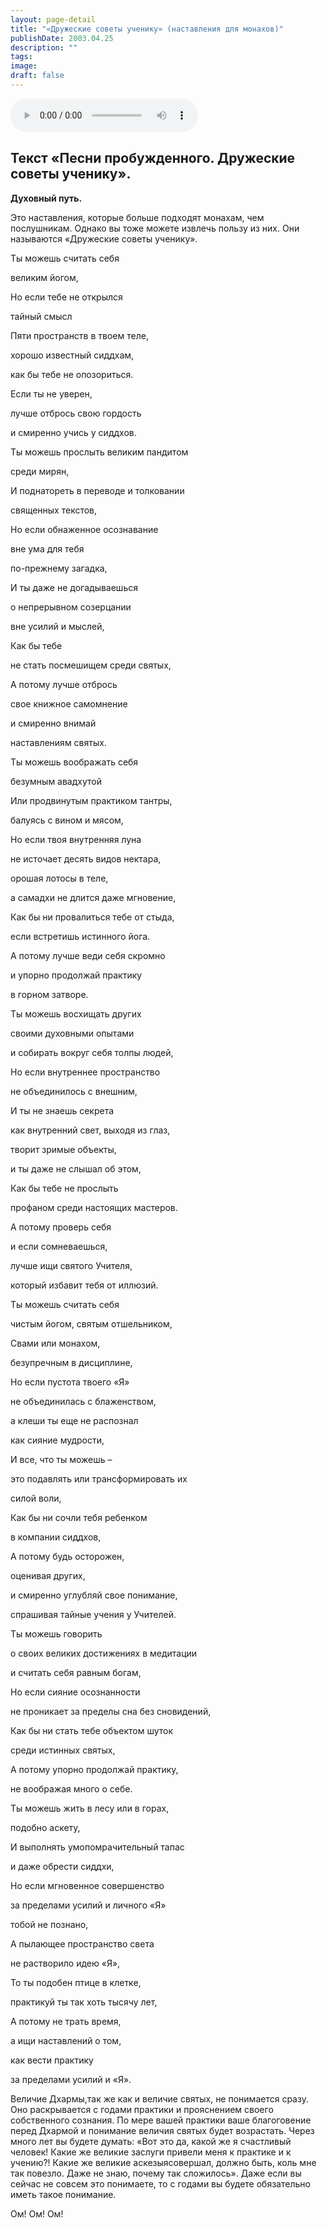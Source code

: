 ```yaml
---
layout: page-detail
title: "«Дружеские советы ученику» (наставления для монахов)"
publishDate: 2003.04.25
description: ""
tags:
image:
draft: false
---
```


<audio title="2003.04.25 - «Дружеские советы ученику» (наставления для монахов).mp3" src="/upload/iblock/f2a/f2a16bdfde0a2e8d17bd0aa546e63574.mp3" controls=""></audio>

## 
## **Текст «Песни пробужденного. Дружеские советы ученику».**  
**Духовный путь.**

 Это наставления, которые больше подходят монахам, чем послушникам. Однако вы тоже можете извлечь пользу из них. Они называются «Дружеские советы ученику».

 Ты можешь считать себя

 великим йогом,

 Но если тебе не открылся 

 тайный смысл

 Пяти пространств в твоем теле,

 хорошо известный сиддхам,

 как бы тебе не опозориться.

 Если ты не уверен,

 лучше отбрось свою гордость

 и смиренно учись у сиддхов.

 Ты можешь прослыть великим пандитом

 среди мирян,

 И поднатореть в переводе и толковании

 священных текстов,

 Но если обнаженное осознавание

 вне ума для тебя

 по-прежнему загадка,

 И ты даже не догадываешься

 о непрерывном созерцании

 вне усилий и мыслей,

 Как бы тебе

 не стать посмешищем среди святых,

 А потому лучше отбрось

 свое книжное самомнение 

 и смиренно внимай

 наставлениям святых.

 Ты можешь воображать себя

 безумным авадхутой

 Или продвинутым практиком тантры,

 балуясь с вином и мясом,

 Но если твоя внутренняя луна

 не источает десять видов нектара,

 орошая лотосы в теле,

 а самадхи не длится даже мгновение,

 Как бы ни провалиться тебе от стыда,

 если встретишь истинного йога.

 А потому лучше веди себя скромно

 и упорно продолжай практику

 в горном затворе.

 Ты можешь восхищать других

 своими духовными опытами

 и собирать вокруг себя толпы людей,

 Но если внутреннее пространство

 не объединилось с внешним,

 И ты не знаешь секрета

 как внутренний свет, выходя из глаз,

 творит зримые объекты,

 и ты даже не слышал об этом,

 Как бы тебе не прослыть

 профаном среди настоящих мастеров.

 А потому проверь себя

 и если сомневаешься,

 лучше ищи святого Учителя,

 который избавит тебя от иллюзий.

 Ты можешь считать себя

 чистым йогом, святым отшельником,

 Свами или монахом,

 безупречным в дисциплине,

 Но если пустота твоего «Я»

 не объединилась с блаженством,

 а клеши ты еще не распознал

 как сияние мудрости,

 И все, что ты можешь –

 это подавлять или трансформировать их

 силой воли,

 Как бы ни сочли тебя ребенком

 в компании сиддхов,

 А потому будь осторожен,

 оценивая других,

 и смиренно углубляй свое понимание,

 спрашивая тайные учения у Учителей.

 Ты можешь говорить

 о своих великих достижениях в медитации

 и считать себя равным богам,

 Но если сияние осознанности

 не проникает за пределы сна без сновидений,

 Как бы ни стать тебе объектом шуток

 среди истинных святых,

 А потому упорно продолжай практику,

 не воображая много о себе.

 Ты можешь жить в лесу или в горах,

 подобно аскету,

 И выполнять умопомрачительный тапас

 и даже обрести сиддхи,

 Но если мгновенное совершенство

 за пределами усилий и личного «Я»

 тобой не познано,

 А пылающее пространство света

 не растворило идею «Я»,

 То ты подобен птице в клетке,

 практикуй ты так хоть тысячу лет,

 А потому не трать время,

 а ищи наставлений о том,

 как вести практику

 за пределами усилий и «Я».

  
 Величие Дхармы,так же как и величие святых, не понимается сразу. Оно раскрывается с годами практики и прояснением своего собственного сознания. По мере вашей практики ваше благоговение перед Дхармой и понимание величия святых будет возрастать. Через много лет вы будете думать: «Вот это да, какой же я счастливый человек! Какие же великие заслуги привели меня к практике и к учению?! Какие же великие аскезыясовершал, должно быть, коль мне так повезло. Даже не знаю, почему так сложилось». Даже если вы сейчас не совсем это понимаете, то с годами вы будете обязательно иметь такое понимание.

 Ом! Ом! Ом!
  
  
